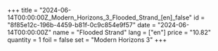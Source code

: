 +++
title = "2024-06-14T00:00:00Z_Modern_Horizons_3_Flooded_Strand_[en]_false"
id = "8f85e12c-196b-4459-b81f-0c9c854e9f57"
date = "2024-06-14T00:00:00Z"
name = "Flooded Strand"
lang = ["en"]
price = "10.82"
quantity = 1
foil = false
set = "Modern Horizons 3"
+++
